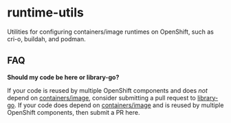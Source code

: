 # runtime-utils

Utilities for configuring containers/image runtimes on OpenShift, such as cri-o,
buildah, and podman.

## FAQ

**Should my code be here or library-go?**

If your code is reused by multiple OpenShift components and does _not_ depend on
[containers/image](https://github.com/containers/image), consider submitting a
pull request to [library-go](https://github.com/openshift/library-go).
If your code does depend on [containers/image](https://github.com/containers/image)
and is reused by multiple OpenShift components, then submit a PR here.
